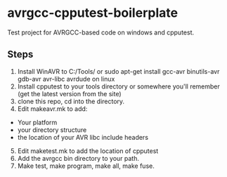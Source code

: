 avrgcc-cpputest-boilerplate
===========================

Test project for AVRGCC-based code on windows and cpputest.

Steps
-----

1. Install WinAVR to C:/Tools/ or sudo apt-get install gcc-avr binutils-avr gdb-avr avr-libc avrdude on linux
2. Install cpputest to your tools directory or somewhere you'll remember (get the latest version from the site)
3. clone this repo, cd into the directory.
4. Edit makeavr.mk to add:
  - Your platform
  - your directory structure
  - the location of your AVR libc include headers
5. Edit maketest.mk to add the location of cpputest
6. Add the avrgcc bin directory to your path.
7. Make test, make program, make all, make fuse.
